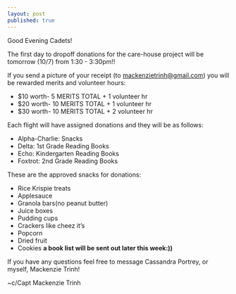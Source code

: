 ```yaml
---
layout: post
published: true
---
```

Good Evening Cadets! 


The first day to dropoff donations for the care-house project will be tomorrow (10/7) from 1:30 - 3:30pm!!


If you send a picture of your receipt (to mackenzietrinh@gmail.com) you will be rewarded merits and volunteer hours: 
- $10 worth- 5 MERITS TOTAL  + 1 volunteer hr
- $20 worth- 10 MERITS TOTAL + 1 volunteer hr 
- $30 worth- 10 MERITS TOTAL + 2 volunteer hr


Each flight will have assigned donations and they will be as follows:
- Alpha-Charlie: Snacks
- Delta: 1st Grade Reading Books 
- Echo: Kindergarten Reading Books  
- Foxtrot: 2nd Grade Reading Books


These are the approved snacks for donations:
- Rice Krispie treats 
- Applesauce 
- Granola bars(no peanut butter)
- Juice boxes
- Pudding cups 
- Crackers like cheez it’s 
- Popcorn 
- Dried fruit 
- Cookies
**a book list will be sent out later this week:))** 


If you have any questions feel free to message Cassandra Portrey, or myself, Mackenzie Trinh! 


~c/Capt Mackenzie Trinh
